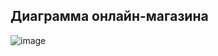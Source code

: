 ## Диаграмма онлайн-магазина
![image](https://github.com/user-attachments/assets/c47cac47-fa79-4f8a-b48d-df7242f3b4c6)
